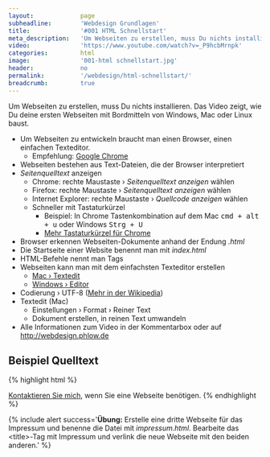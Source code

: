 ```yaml
---
layout:             page
subheadline:        'Webdesign Grundlagen'
title:              '#001 HTML Schnellstart'
meta_description:   'Um Webseiten zu erstellen, muss Du nichts installieren. Das Video zeigt, wie Du deine ersten Webseiten mit Bordmitteln von Windows, Mac oder Linux baust.'
video:              'https://www.youtube.com/watch?v=_P9hcbMrnpk'
categories:         html
image:              '001-html schnellstart.jpg'
header:             no
permalink:          '/webdesign/html-schnellstart/'
breadcrumb:         true
---
```

Um Webseiten zu erstellen, muss Du nichts installieren. Das Video zeigt, wie Du deine ersten Webseiten mit Bordmitteln von Windows, Mac oder Linux baust.
<!--more-->

- Um Webseiten zu entwickeln braucht man einen Browser, einen einfachen Texteditor.
    - Empfehlung: [Google Chrome](https://www.google.de/chrome/browser/desktop/)
- Webseiten bestehen aus Text-Dateien, die der Browser interpretiert
- *Seitenquelltext* anzeigen
    - Chrome: rechte Maustaste › *Seitenquelltext anzeigen* wählen
    - Firefox: rechte Maustaste › *Seitenquelltext anzeigen* wählen
    - Internet Explorer: rechte Maustaste › *Quellcode anzeigen* wählen
    - Schneller mit Tastaturkürzel
        - Beispiel: In Chrome Tastenkombination auf dem Mac <kbd>cmd + alt + u</kbd> oder Windows <kbd>Strg + U</kbd>
        - [Mehr Tastaturkürzel für Chrome](https://support.google.com/chrome/answer/157179?hl=de)
- Browser erkennen Webseiten-Dokumente anhand der Endung *.html*
- Die Startseite einer Website benennt man mit *index.html*
- HTML-Befehle nennt man Tags
- Webseiten kann man mit dem einfachsten Texteditor erstellen
    - [Mac › Textedit](https://support.apple.com/de-de/HT2523)
    - [Windows › Editor](http://windows.microsoft.com/de-de/windows/open-notepad#1TC=windows-7)
- Codierung › UTF-8 ([Mehr in der Wikipedia](https://de.wikipedia.org/wiki/UTF-8))
- Textedit (Mac)
    - Einstellungen › Format › Reiner Text
    - Dokument erstellen, in reinen Text umwandeln
- Alle Informationen zum Video in der Kommentarbox oder auf <http://webdesign.phlow.de>



## Beispiel Quelltext

{% highlight html %}
<!doctype html>
<html>
    <head>
        <title>Titel der Webseite</title>
        <meta charset=utf-8>
    </head>
    <body>
        <a href="kontakt.html">Kontaktieren Sie mich</a>, wenn Sie eine Webseite benötigen.
    </body>
</html>
{% endhighlight %}

{% include alert success='**Übung:** Erstelle eine dritte Webseite für das Impressum und benenne die Datei mit *impressum.html*. Bearbeite das &lt;title&gt;-Tag mit Impressum und verlink die neue Webseite mit den beiden anderen.' %}


